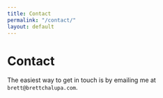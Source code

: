```yaml
---
title: Contact
permalink: "/contact/"
layout: default
---
```


# Contact

The easiest way to get in touch is by emailing me at
`brett@brettchalupa.com`.

